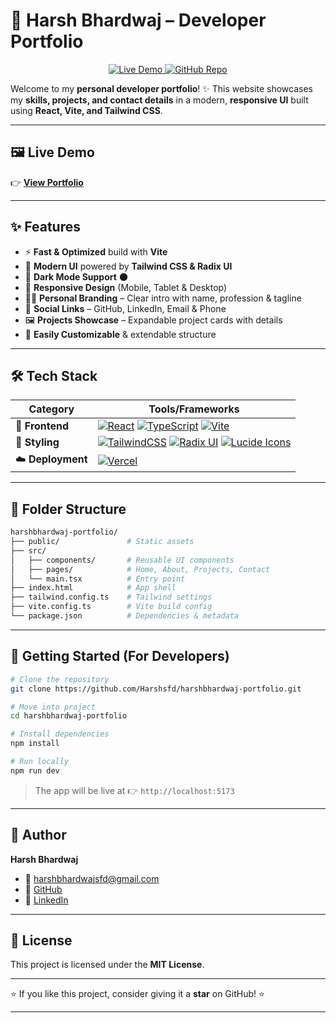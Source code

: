 # 🚀 Harsh Bhardwaj – Developer Portfolio

<p align="center">
  <a href="https://harshbhardwaj-portfolio.vercel.app/">
    <img src="https://img.shields.io/badge/Live-Demo-blue?style=for-the-badge&logo=vercel" alt="Live Demo" />
  </a>
  <a href="https://github.com/Harshsfd/harshbhardwaj-portfolio">
    <img src="https://img.shields.io/badge/Code-GitHub-black?style=for-the-badge&logo=github" alt="GitHub Repo" />
  </a>
</p>  

Welcome to my **personal developer portfolio**! ✨
This website showcases my **skills, projects, and contact details** in a modern, **responsive UI** built using **React, Vite, and Tailwind CSS**.

---

## 🖼️ Live Demo

👉 [**View Portfolio**](https://harshbhardwaj-portfolio.vercel.app/)

---

## ✨ Features

* ⚡ **Fast & Optimized** build with **Vite**
* 🎨 **Modern UI** powered by **Tailwind CSS & Radix UI**
* 🌙 **Dark Mode Support** 🌑
* 📱 **Responsive Design** (Mobile, Tablet & Desktop)
* 🧑‍💻 **Personal Branding** – Clear intro with name, profession & tagline
* 🔗 **Social Links** – GitHub, LinkedIn, Email & Phone
* 🖼️ **Projects Showcase** – Expandable project cards with details
* 📄 **Easily Customizable** & extendable structure

---

## 🛠️ Tech Stack

| Category          | Tools/Frameworks                                                                                                                                                                                                                                                                                                                                                                                            |
| ----------------- | ----------------------------------------------------------------------------------------------------------------------------------------------------------------------------------------------------------------------------------------------------------------------------------------------------------------------------------------------------------------------------------------------------------- |
| 🎨 **Frontend**   | [![React](https://img.shields.io/badge/React-20232A?style=for-the-badge\&logo=react\&logoColor=61DAFB)](https://react.dev/) [![TypeScript](https://img.shields.io/badge/TypeScript-007ACC?style=for-the-badge\&logo=typescript\&logoColor=white)](https://www.typescriptlang.org/) [![Vite](https://img.shields.io/badge/Vite-646CFF?style=for-the-badge\&logo=vite\&logoColor=white)](https://vitejs.dev/) |
| 🎨 **Styling**    | [![TailwindCSS](https://img.shields.io/badge/TailwindCSS-38B2AC?style=for-the-badge\&logo=tailwind-css\&logoColor=white)](https://tailwindcss.com/) [![Radix UI](https://img.shields.io/badge/Radix_UI-161618?style=for-the-badge\&logoColor=white)](https://www.radix-ui.com/) [![Lucide Icons](https://img.shields.io/badge/Lucide_Icons-orange?style=for-the-badge)](https://lucide.dev/)                |
| ☁️ **Deployment** | [![Vercel](https://img.shields.io/badge/Vercel-000000?style=for-the-badge\&logo=vercel\&logoColor=white)](https://vercel.com/)                                                                                                                                                                                                                                                                              |

---

## 📂 Folder Structure

```bash
harshbhardwaj-portfolio/
├── public/               # Static assets
├── src/                  
│   ├── components/       # Reusable UI components
│   ├── pages/            # Home, About, Projects, Contact
│   └── main.tsx          # Entry point
├── index.html            # App shell
├── tailwind.config.ts    # Tailwind settings
├── vite.config.ts        # Vite build config
└── package.json          # Dependencies & metadata
```

---

## 🚀 Getting Started (For Developers)

```bash
# Clone the repository
git clone https://github.com/Harshsfd/harshbhardwaj-portfolio.git

# Move into project
cd harshbhardwaj-portfolio

# Install dependencies
npm install

# Run locally
npm run dev
```

> The app will be live at 👉 `http://localhost:5173`

---

## 👤 Author

**Harsh Bhardwaj**

* 📧 [harshbhardwajsfd@gmail.com](mailto:harshbhardwajsfd@gmail.com)
* 🐙 [GitHub](https://github.com/Harshsfd)
* 💼 [LinkedIn](https://linkedin.com/in/harshbhardwaj)

---

## 📜 License

This project is licensed under the **MIT License**.

---

⭐ If you like this project, consider giving it a **star** on GitHub! ⭐

---
